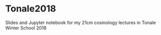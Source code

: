 # Tonale2018
Slides and Jupyter notebook for my 21cm cosmology lectures in Tonale Winter School 2018

